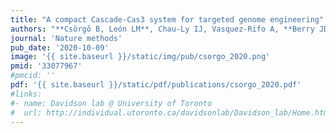 ```yaml
---
title: "A compact Cascade-Cas3 system for targeted genome engineering"
authors: "**Csörgő B, León LM**, Chau-Ly IJ, Vasquez-Rifo A, **Berry JD, Mahendra C**, Crawford ED, Lewis JD, **Bondy-Denomy J.**"
journal: 'Nature methods'
pub_date: '2020-10-09'
image: '{{ site.baseurl }}/static/img/pub/csorgo_2020.png'
pmid: '33077967'
#pmcid: ''
pdf: '{{ site.baseurl }}/static/pdf/publications/csorgo_2020.pdf'
#links:
#- name: Davidson lab @ University of Toronto
#  url: http://individual.utoronto.ca/davidsonlab/Davidson_lab/Home.html
---
```

